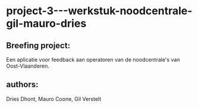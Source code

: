 ﻿# project-3---werkstuk-noodcentrale-gil-mauro-dries
 
 ## Breefing project:
 Een aplicatie voor feedback aan operatoren van de noodcentrale's van Oost-Vlaanderen.
 
 ## authors:
 Dries Dhont, Mauro Coone, Gil Verstelt
 
 
